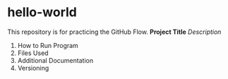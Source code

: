 # hello-world
This repository is for practicing the GitHub Flow.
**Project Title**
_Description_
  1. How to Run Program
  2. Files Used
  3. Additional Documentation
  4. Versioning 
